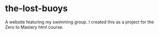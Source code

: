 # the-lost-buoys
A website featuring my swimming group. I created this as a project for the Zero to Mastery html course. 

